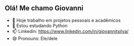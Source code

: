 ## Olá! Me chamo Giovanni

- 🔭 Hoje trabalho em projetos pessoais e acadêmicos
- 🌱 Estou estudando Python
- 📫 Linkedin: https://www.linkedin.com/in/giovannitsilva/
- 😄 Pronouns: Ele/dele
